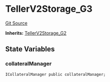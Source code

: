# TellerV2Storage_G3
[Git Source](https://github.com/teller-protocol/teller-protocol-v2/blob/991530423d15c8e2846d3c24bb6245b3416dd233/contracts/TellerV2Storage.sol)

**Inherits:**
[TellerV2Storage_G2](/contracts/TellerV2Storage.sol/abstract.TellerV2Storage_G2.md)


## State Variables
### collateralManager

```solidity
ICollateralManager public collateralManager;
```


